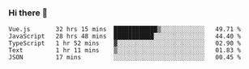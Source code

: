 ### Hi there 👋

<!--
**xin-code/Xin-code** is a ✨ _special_ ✨ repository because its `README.md` (this file) appears on your GitHub profile.

Here are some ideas to get you started:
<!--START_SECTION:waka-->
```text
Vue.js       32 hrs 15 mins  ████████████▒░░░░░░░░░░░░   49.71 % 
JavaScript   28 hrs 48 mins  ███████████░░░░░░░░░░░░░░   44.40 % 
TypeScript   1 hr 52 mins    ▓░░░░░░░░░░░░░░░░░░░░░░░░   02.90 % 
Text         1 hr 11 mins    ▒░░░░░░░░░░░░░░░░░░░░░░░░   01.83 % 
JSON         17 mins         ░░░░░░░░░░░░░░░░░░░░░░░░░   00.45 % 
```
<!--END_SECTION:waka-->
